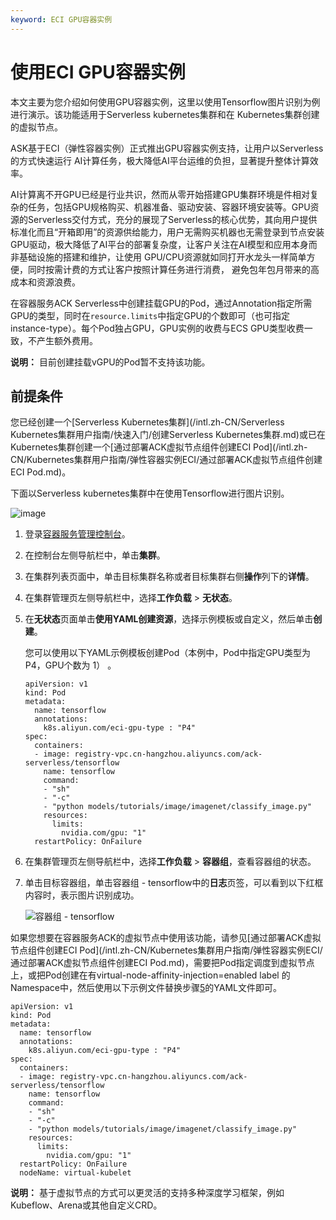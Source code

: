```yaml
---
keyword: ECI GPU容器实例
---
```


# 使用ECI GPU容器实例

本文主要为您介绍如何使用GPU容器实例，这里以使用Tensorflow图片识别为例进行演示。该功能适用于Serverless kubernetes集群和在 Kubernetes集群创建的虚拟节点。

ASK基于ECI（弹性容器实例）正式推出GPU容器实例支持，让用户以Serverless的方式快速运行 AI计算任务，极大降低AI平台运维的负担，显著提升整体计算效率。

AI计算离不开GPU已经是行业共识，然而从零开始搭建GPU集群环境是件相对复杂的任务，包括GPU规格购买、机器准备、驱动安装、容器环境安装等。GPU资源的Serverless交付方式，充分的展现了Serverless的核心优势，其向用户提供标准化而且“开箱即用”的资源供给能力，用户无需购买机器也无需登录到节点安装GPU驱动，极大降低了AI平台的部署复杂度，让客户关注在AI模型和应用本身而非基础设施的搭建和维护，让使用 GPU/CPU资源就如同打开水龙头一样简单方便，同时按需计费的方式让客户按照计算任务进行消费， 避免包年包月带来的高成本和资源浪费。

在容器服务ACK Serverless中创建挂载GPU的Pod，通过Annotation指定所需GPU的类型，同时在`resource.limits`中指定GPU的个数即可（也可指定instance-type）。每个Pod独占GPU，GPU实例的收费与ECS GPU类型收费一致，不产生额外费用。

**说明：** 目前创建挂载vGPU的Pod暂不支持该功能。

## 前提条件

您已经创建一个[Serverless Kubernetes集群](/intl.zh-CN/Serverless Kubernetes集群用户指南/快速入门/创建Serverless Kubernetes集群.md)或已在Kubernetes集群创建一个[通过部署ACK虚拟节点组件创建ECI Pod](/intl.zh-CN/Kubernetes集群用户指南/弹性容器实例ECI/通过部署ACK虚拟节点组件创建ECI Pod.md)。

下面以Serverless kubernetes集群中在使用Tensorflow进行图片识别。

![image](https://static-aliyun-doc.oss-accelerate.aliyuncs.com/assets/img/zh-CN/3748649951/p47460.png)

1.  登录[容器服务管理控制台](https://cs.console.aliyun.com)。

2.  在控制台左侧导航栏中，单击**集群**。

3.  在集群列表页面中，单击目标集群名称或者目标集群右侧**操作**列下的**详情**。

4.  在集群管理页左侧导航栏中，选择**工作负载** \> **无状态**。

5.  在**无状态**页面单击**使用YAML创建资源**，选择示例模板或自定义，然后单击**创建**。

    您可以使用以下YAML示例模板创建Pod（本例中，Pod中指定GPU类型为 P4，GPU个数为 1） 。

    ```
    apiVersion: v1
    kind: Pod
    metadata:
      name: tensorflow
      annotations:
        k8s.aliyun.com/eci-gpu-type : "P4"
    spec:
      containers:
      - image: registry-vpc.cn-hangzhou.aliyuncs.com/ack-serverless/tensorflow
        name: tensorflow
        command:
        - "sh"
        - "-c"
        - "python models/tutorials/image/imagenet/classify_image.py"
        resources:
          limits:
            nvidia.com/gpu: "1"
      restartPolicy: OnFailure
    ```

6.  在集群管理页左侧导航栏中，选择**工作负载** \> **容器组**，查看容器组的状态。

7.  单击目标容器组，单击容器组 - tensorflow中的**日志**页签，可以看到以下红框内容时，表示图片识别成功。

    ![容器组 - tensorflow](https://static-aliyun-doc.oss-accelerate.aliyuncs.com/assets/img/zh-CN/3748649951/p47463.png)


如果您想要在容器服务ACK的虚拟节点中使用该功能，请参见[通过部署ACK虚拟节点组件创建ECI Pod](/intl.zh-CN/Kubernetes集群用户指南/弹性容器实例ECI/通过部署ACK虚拟节点组件创建ECI Pod.md)，需要把Pod指定调度到虚拟节点上，或把Pod创建在有virtual-node-affinity-injection=enabled label 的Namespace中，然后使用以下示例文件替换步骤[5](#step_a0i_3au_ds9)的YAML文件即可。

```
apiVersion: v1
kind: Pod
metadata:
  name: tensorflow
  annotations:
    k8s.aliyun.com/eci-gpu-type : "P4"
spec:
  containers:
  - image: registry-vpc.cn-hangzhou.aliyuncs.com/ack-serverless/tensorflow
    name: tensorflow
    command:
    - "sh"
    - "-c"
    - "python models/tutorials/image/imagenet/classify_image.py"
    resources:
      limits:
        nvidia.com/gpu: "1"
  restartPolicy: OnFailure
  nodeName: virtual-kubelet
```

**说明：** 基于虚拟节点的方式可以更灵活的支持多种深度学习框架，例如Kubeflow、Arena或其他自定义CRD。

